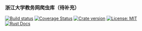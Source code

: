 ### 浙江大学教务网爬虫库（待补充）

[![Build status](https://img.shields.io/travis/QSCTech/jw-scraper-rs/master.svg)](https://travis-ci.org/QSCTech/jw-scraper-rs)
[![Coverage Status](https://coveralls.io/repos/github/QSCTech/jw-scraper-rs/badge.svg?branch=master)](https://coveralls.io/github/QSCTech/jw-scraper-rs?branch=master)
[![Crate version](https://img.shields.io/crates/v/zju-jw-scraper.svg)](https://crates.io/crates/zju-jw-scraper)
[![License: MIT](https://img.shields.io/badge/License-MIT-yellow.svg)](https://github.com/QSCTech/jw-scraper-rs/blob/master/LICENSE)
[![Rust Docs](https://docs.rs/zju-jw-scraper/badge.svg)](https://docs.rs/zju-jw-scraper)